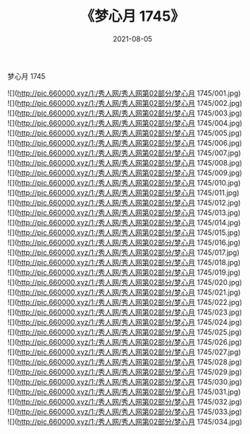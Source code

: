 ﻿---
layout: post
title:  《梦心月 1745》
date:   2021-08-05
img: http://pic.660000.xyz/1:/秀人网/秀人网第02部分/梦心月 1745/000.jpg
categories: [美女, 清纯, 唯美]
---

梦心月 1745

  ![](http://pic.660000.xyz/1:/秀人网/秀人网第02部分/梦心月 1745/001.jpg) <br> ![](http://pic.660000.xyz/1:/秀人网/秀人网第02部分/梦心月 1745/002.jpg) <br> ![](http://pic.660000.xyz/1:/秀人网/秀人网第02部分/梦心月 1745/003.jpg) <br> ![](http://pic.660000.xyz/1:/秀人网/秀人网第02部分/梦心月 1745/004.jpg) <br> ![](http://pic.660000.xyz/1:/秀人网/秀人网第02部分/梦心月 1745/005.jpg) <br> ![](http://pic.660000.xyz/1:/秀人网/秀人网第02部分/梦心月 1745/006.jpg) <br> ![](http://pic.660000.xyz/1:/秀人网/秀人网第02部分/梦心月 1745/007.jpg) <br> ![](http://pic.660000.xyz/1:/秀人网/秀人网第02部分/梦心月 1745/008.jpg) <br> ![](http://pic.660000.xyz/1:/秀人网/秀人网第02部分/梦心月 1745/009.jpg) <br> ![](http://pic.660000.xyz/1:/秀人网/秀人网第02部分/梦心月 1745/010.jpg) <br> ![](http://pic.660000.xyz/1:/秀人网/秀人网第02部分/梦心月 1745/011.jpg) <br> ![](http://pic.660000.xyz/1:/秀人网/秀人网第02部分/梦心月 1745/012.jpg) <br> ![](http://pic.660000.xyz/1:/秀人网/秀人网第02部分/梦心月 1745/013.jpg) <br> ![](http://pic.660000.xyz/1:/秀人网/秀人网第02部分/梦心月 1745/014.jpg) <br> ![](http://pic.660000.xyz/1:/秀人网/秀人网第02部分/梦心月 1745/015.jpg) <br> ![](http://pic.660000.xyz/1:/秀人网/秀人网第02部分/梦心月 1745/016.jpg) <br> ![](http://pic.660000.xyz/1:/秀人网/秀人网第02部分/梦心月 1745/017.jpg) <br> ![](http://pic.660000.xyz/1:/秀人网/秀人网第02部分/梦心月 1745/018.jpg) <br> ![](http://pic.660000.xyz/1:/秀人网/秀人网第02部分/梦心月 1745/019.jpg) <br> ![](http://pic.660000.xyz/1:/秀人网/秀人网第02部分/梦心月 1745/020.jpg) <br> ![](http://pic.660000.xyz/1:/秀人网/秀人网第02部分/梦心月 1745/021.jpg) <br> ![](http://pic.660000.xyz/1:/秀人网/秀人网第02部分/梦心月 1745/022.jpg) <br> ![](http://pic.660000.xyz/1:/秀人网/秀人网第02部分/梦心月 1745/023.jpg) <br> ![](http://pic.660000.xyz/1:/秀人网/秀人网第02部分/梦心月 1745/024.jpg) <br> ![](http://pic.660000.xyz/1:/秀人网/秀人网第02部分/梦心月 1745/025.jpg) <br> ![](http://pic.660000.xyz/1:/秀人网/秀人网第02部分/梦心月 1745/026.jpg) <br> ![](http://pic.660000.xyz/1:/秀人网/秀人网第02部分/梦心月 1745/027.jpg) <br> ![](http://pic.660000.xyz/1:/秀人网/秀人网第02部分/梦心月 1745/028.jpg) <br> ![](http://pic.660000.xyz/1:/秀人网/秀人网第02部分/梦心月 1745/029.jpg) <br> ![](http://pic.660000.xyz/1:/秀人网/秀人网第02部分/梦心月 1745/030.jpg) <br> ![](http://pic.660000.xyz/1:/秀人网/秀人网第02部分/梦心月 1745/031.jpg) <br> ![](http://pic.660000.xyz/1:/秀人网/秀人网第02部分/梦心月 1745/032.jpg) <br> ![](http://pic.660000.xyz/1:/秀人网/秀人网第02部分/梦心月 1745/033.jpg) <br> ![](http://pic.660000.xyz/1:/秀人网/秀人网第02部分/梦心月 1745/034.jpg) <br>